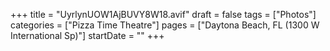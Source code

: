+++
title = "UyrlynUOW1AjBUVY8W18.avif"
draft = false
tags = ["Photos"]
categories = ["Pizza Time Theatre"]
pages = ["Daytona Beach, FL (1300 W International Sp)"]
startDate = ""
+++
